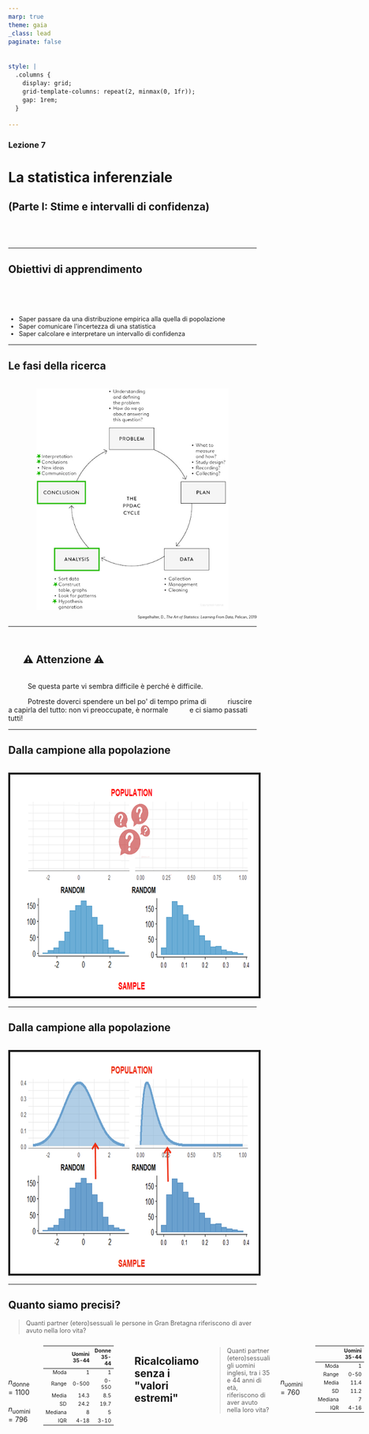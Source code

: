 ```yaml
---
marp: true
theme: gaia
_class: lead
paginate: false


style: |
  .columns {
    display: grid;
    grid-template-columns: repeat(2, minmax(0, 1fr));
    gap: 1rem;
  }

---
```


### Lezione 7
# La statistica inferenziale
## (Parte I: Stime e intervalli di confidenza)
## &nbsp;

---
## Obiettivi di apprendimento

<span style="display:block; height:50px;"></span>

<div style="font-size: 90%">

- Saper passare da una distribuzione empirica alla quella di popolazione
- Saper comunicare l'incertezza di una statistica
- Saper calcolare e interpretare un intervallo di confidenza

</div>

---
## Le fasi della ricerca

<span style="display:block; height:2px;"></span>

<center>
<img src="./img/confidence_intervals/PPDAC.png" img height="450px" border="0px"/>
</center>

<div style="font-size: 50%" align="right">

Spiegelhalter, D., *The Art of Statistics: Learning From Data*, Pelican, 2019

</div>

---
## <br/> &nbsp;&nbsp;&nbsp;&nbsp;&nbsp;&nbsp;:warning:  Attenzione  :warning:

<span style="display:block; height:1px;"></span>

&nbsp;&nbsp;&nbsp;&nbsp;&nbsp;&nbsp;&nbsp;&nbsp;&nbsp; Se questa parte vi sembra difficile &egrave; perch&eacute; &egrave; difficile.

&nbsp;&nbsp;&nbsp;&nbsp;&nbsp;&nbsp;&nbsp;&nbsp;&nbsp; Potreste doverci spendere un bel po' di tempo prima di 
&nbsp;&nbsp;&nbsp;&nbsp;&nbsp;&nbsp;&nbsp;&nbsp;&nbsp; riuscire a capirla del tutto: non vi preoccupate, &egrave; normale 
&nbsp;&nbsp;&nbsp;&nbsp;&nbsp;&nbsp;&nbsp;&nbsp;&nbsp; e ci siamo passati tutti!

---
## Dalla campione alla popolazione

<span style="display:block; height:1px;"></span>

<center>
<img src="./img/confidence_intervals/sample2pop_empty.png" img height="450px" border="4px"/>
</center>

<!-- Ricapitoliamo: quando non possiamo studiare una popolazione ne usiamo un campione rappresentativo -->

---
## Dalla campione alla popolazione

<span style="display:block; height:1px;"></span>

<center>
<img src="./img/confidence_intervals/sample2pop.png" img height="450px" border="4px"/>
</center>

<!-- e poi usiamo le informazioni raccolte dal campione per trarre delle conclusioni sulla popolazione 
Questo processo si chiama statistica inferenziale,

Procedimento induttivo che ha lo scopo di stimare i parametri (caratteristiche) sconosciuti della popolazione a partire dalle statistiche (stime conosciute) del campione 

Sulla base di un campione estratto casualmente da 1 popolazione cosa può essere detto circa la popolazione da cui il campione è stato estratto? -->

---
## Quanto siamo precisi?

<div style="font-size: 90%">

> Quanti partner (etero)sessuali le persone in Gran Bretagna riferiscono di aver avuto nella loro vita?

</div>

<div class="columns">
<div>

<span style="display:block; height:30px;"></span>

&nbsp;&nbsp;&nbsp;&nbsp;&nbsp;&nbsp;&nbsp;&nbsp;&nbsp; $n_\text{donne} = 1100$
&nbsp;&nbsp;&nbsp;&nbsp;&nbsp;&nbsp;&nbsp;&nbsp;&nbsp; $n_\text{uomini} = 796$


</div>
<div>

<div style="font-size: 75%">

<center>

|  | Uomini 35-44 | Donne 35-44 |
| ----: | -----: | ----: |
| Moda | 1 | 1  |
| Range | 0-500 | 0-550  |
| Media |  14.3 | 8.5 | 
| SD | 24.2 | 19.7  | 
| Mediana |  8 | 5  | 
| IQR | 4-18 | 3-10 |

</center>

</div>
</div>

<!-- In the age band of 35–44 there were 1,100 female and 796 male respondents, so it was a large survey from which the sample summary statistics shown in Table 2–2 were calculated, such as the median number of reported partners being 8 for men and 5 for women. Since we know the survey was based on a proper random-sampling scheme, it is fairly reasonable to assume that the study population matches the target population, which is the adult British population. The crucial question is: how close are these statistics to what we would have found had we been able to ask everyone in the country? -->

---
## Ricalcoliamo senza i "valori estremi"

<div style="font-size: 90%">

> Quanti partner (etero)sessuali gli uomini inglesi, tra i 35 e 44 anni di et&agrave;, riferiscono di aver avuto nella loro vita?

</div>

<div class="columns">
<div>

<span style="display:block; height:30px;"></span>

&nbsp;&nbsp;&nbsp;&nbsp;&nbsp;&nbsp;&nbsp;&nbsp;&nbsp; $n_\text{uomini} = 760$


</div>
<div>

<div style="font-size: 75%">

<center>

|  | Uomini 35-44 |
| ----: | -----: | 
| Moda | 1 |
| Range | 0-50 | 
| Media |  11.4 | 
| SD | 11.2 |  
| Mediana |  7 |
| IQR | 4-16 |

</center>

</div>
</div>

<!-- Per semplificare la visualizzazione, concentriamoci sugli uomini che hanno avuto < 50 partner (solo 36 riportano di averne avuto di piu'), quindi ricalcoliamo tutte le statistiche su questo campione 

I valori estremi propriamente detti sarebbero quelli >87, ma facciamo finta vada bene cosi'

Notiamo i valori "stabili" (non influenzati dagli outliers)
-->

---
## La dimensione del campione

<div style="font-size: 90%">

> Quanti partner (etero)sessuali gli uomini inglesi, tra i 35 e 44 anni di et&agrave;, riferiscono di aver avuto nella loro vita?

</div>

<span style="display:block; height:1px;"></span>

<center>
<img src="./img/confidence_intervals/British_sex_partner_complete_dataset.png" img height="380px" border="4px"/>
</center>

<!-- Magenta dotted line is the mean

As an illustration of how the accuracy of statistics depends on sample size, we shall pretend for the moment that the men in the survey in fact represent the population in which we are interested. 
-->

---
## La dimensione del campione

<div style="font-size: 90%">

&nbsp;&nbsp;&nbsp;&nbsp;&nbsp;&nbsp;&nbsp;&nbsp;&nbsp; $n_\text{campione} = 10$

</div>

<span style="display:block; height:1px;"></span>

<center>
<img src="./img/confidence_intervals/British_sex_partner_N10.png" img height="420px" border="4px"/>
</center>

<!--
For illustration, we then take successive samples of individuals from this ‘population’ of 760 men, pausing when we reach 10, 50, 100, 200 and 380 men. 

The data distributions of these samples are shown 

it is clear that the smaller samples are ‘bumpier’, and the summary stats (mean here) is sensitive to single data-points

 Magenta dotted line is the mean
Density should use another scale -->

---
## La dimensione del campione

<div style="font-size: 90%">

&nbsp;&nbsp;&nbsp;&nbsp;&nbsp;&nbsp;&nbsp;&nbsp;&nbsp; $n_\text{campione} = 50$

</div>

<span style="display:block; height:1px;"></span>

<center>
<img src="./img/confidence_intervals/British_sex_partner_N50.png" img height="420px" border="4px"/>
</center>

<!-- the rather high number of partners  in the first sample of ten individuals gets steadily overwhelmed, as the statistics get closer and closer to those of the whole group of 796 men as the sample size increases. -->

---
## La dimensione del campione

<div style="font-size: 90%">

&nbsp;&nbsp;&nbsp;&nbsp;&nbsp;&nbsp;&nbsp;&nbsp;&nbsp; $n_\text{campione} = 100$

</div>

<span style="display:block; height:1px;"></span>

<center>
<img src="./img/confidence_intervals/British_sex_partner_N100.png" img height="420px" border="4px"/>
</center>

<!-- the rather high number of partners  in the first sample of ten individuals gets steadily overwhelmed, as the statistics get closer and closer to those of the whole group of 796 men as the sample size increases. -->

---
## La dimensione del campione

<div style="font-size: 90%">

&nbsp;&nbsp;&nbsp;&nbsp;&nbsp;&nbsp;&nbsp;&nbsp;&nbsp; $n_\text{campione} = 200$

</div>

<span style="display:block; height:1px;"></span>

<center>
<img src="./img/confidence_intervals/British_sex_partner_N200.png" img height="420px" border="4px"/>
</center>

<!-- the rather high number of partners  in the first sample of ten individuals gets steadily overwhelmed, as the statistics get closer and closer to those of the whole group of 796 men as the sample size increases. -->

---
## La dimensione del campione

<div style="font-size: 90%">

&nbsp;&nbsp;&nbsp;&nbsp;&nbsp;&nbsp;&nbsp;&nbsp;&nbsp; $n_\text{campione} = 380$

</div>

<span style="display:block; height:1px;"></span>

<center>
<img src="./img/confidence_intervals/British_sex_partner_N380.png" img height="420px" border="4px"/>
</center>

<!-- the rather high number of partners  in the first sample of ten individuals gets steadily overwhelmed, as the statistics get closer and closer to those of the whole group of 796 men as the sample size increases. -->

---
### Esercizio #1

<span style="display:block; height:1px;"></span>

<div style="font-size: 90%">

:question: &nbsp;&nbsp;&nbsp; Al crescere della dimensione del campione

&nbsp;&nbsp;&nbsp;&nbsp;&nbsp;&nbsp;&nbsp;&nbsp;&nbsp; a) migliorano le stime dei parametri
&nbsp;&nbsp;&nbsp;&nbsp;&nbsp;&nbsp;&nbsp;&nbsp;&nbsp; b) le stime dei parametri diventano pi&ugrave; sensibili alle singole 
&nbsp;&nbsp;&nbsp;&nbsp;&nbsp;&nbsp;&nbsp;&nbsp;&nbsp;&nbsp;&nbsp;&nbsp;&nbsp;&nbsp; osservazioni 
&nbsp;&nbsp;&nbsp;&nbsp;&nbsp;&nbsp;&nbsp;&nbsp;&nbsp; c) non c'&egrave; differenza
&nbsp;&nbsp;&nbsp;&nbsp;&nbsp;&nbsp;&nbsp;&nbsp;&nbsp; d) non ho abbastanza elementi per rispondere

</div>

---
## Quanto siamo precisi?

<span style="display:block; height:1px;"></span>

Con questo esempio, abbiamo introdotto due concetti:<br/>

  1. Campioni pi&ugrave; grandi stimano meglio i parametri di una popolazione

  2. Continuare ad estrarre campioni ci da un'idea della variazione attorno al valore "plausibile" del parametro che ci interessa

<span style="display:block; height:1px;"></span>

<div align="right">

Quindi come procediamo?

</div>

---
## Stima dei parametri e del margine di errore

Come stimo la variazione rispetto al valore reale nella popolazione se quello che sto cercando &egrave; proprio il valore reale nella popolazione? 

<span style="display:block; height:10px;"></span>

<img src="./img/confidence_intervals/dog-chasing-tail-6.gif" img height="300px" border="0px" style="float: right; padding: 10px 50px 100px 100px;"/>

<!--  
Now we come to a critical step. In order to work out how accurate these statistics might be, we need to think of how much our statistics might change if we (in our imagination) were to repeat the sampling process many times. In other words, if we repeatedly drew samples of 796 men from the country, how much would the calculated statistics vary?

If we knew how much these estimates would vary, then it would help tell us how accurate our actual estimate was. But unfortunately we could only work out the precise variability in our estimates if we knew precisely the details of the population. And this is exactly what we do not know.  -->

---
## Stima dei parametri e del margine di errore

<span style="display:block; height:10px;"></span>

1. Assumendo che la popolazione assomigli al campione <br/> $\rightarrow$ via bootstrapping

2. Facendo assunzioni matematiche sulla forma della distribuzione nella popolazione <br/> $\rightarrow$ via distribuzione campionaria & teorema del limite centrale

<!-- There are two ways to resolve this circularity. The first is to make some mathematical assumptions about the shape of the population distribution, and use sophisticated probability theory to work out the variability we would expect in our estimate, and hence how far away we might expect, say, the average of our sample to be from the mean of the population. This is the traditional method that is taught in statistics textbooks, and we shall see how this works in Chapter 9. 

However, there is an alternative approach, based on the plausible assumption that the population should look roughly like the sample. Since we cannot repeatedly draw a new sample from the population, we instead repeatedly draw new samples from our sample! -->

---
## Stima dei parametri e del margine di errore

<div style="font-size: 80%">

&nbsp;&nbsp;&nbsp;&nbsp;&nbsp;&nbsp;&nbsp;&nbsp;&nbsp; $N_\text{Bootstrapping} = 1000$

</div>

<span style="display:block; height:0px;"></span>

<center>
<img src="./img/confidence_intervals/bootstrapping.png" img height="450px" border="4px"/>
</center>

<!-- If we repeat this resampling, say, 1,000 times, we get 1,000 possible estimates of the mean. These are displayed as histograms, with each histogram showing the spread of bootstrap estimates around the mean of the original sample. These are known as sampling distributions of estimates, since they reflect the variability in estimates that arise from repeated sampling of data.

Figure displays some clear features. The first, and perhaps most notable, is that almost all trace of the skewness of the original samples has gone – the distributions of the estimates based on the resampled data are almost symmetric around the mean of the original data. This is a first glimpse of what is known as the Central Limit Theorem, which says that the distribution of sample means tends towards the form of a normal distribution with increasing sample size, almost regardless of the shape of the original data distribution. 

Additionally, is that the bootstrap distributions get narrower as the sample size increases
 -->

---
### Il margine di errore (o intervallo di confidenza)

<div style="font-size: 80%">

&nbsp;&nbsp;&nbsp;&nbsp;&nbsp;&nbsp;&nbsp;&nbsp;&nbsp; Intervallo che contiene il 95% delle medie ottenute via Bootstrapping

</div>

<span style="display:block; height:0px;"></span>

<center>
<img src="./img/confidence_intervals/bootstrapping_fence.png" img height="450px" border="4px"/>
</center>

<!-- For example, we can find the range of values that contains 95% of the means of the bootstrap resamples, and call this a 95% uncertainty interval
for the original estimates, or alternatively they can be called margins of error. These are shown in Table 7.2 – the symmetry of the bootstrap distributions means the uncertainty intervals are roughly symmetric around the original estimate.

Per farlo sfruttiamo le proprieta' della distribuzione normale (indipendentemente dalla distribuzione del campione) 

Ma prima osserviamo ancora che the bootstrap distributions get narrower as the sample size increases, which is reflected in the steadily narrower 95% uncertainty intervals.
 -->

 ---
### Il margine di errore (o intervallo di confidenza)

<div style="font-size: 80%">

&nbsp;&nbsp;&nbsp;&nbsp;&nbsp;&nbsp;&nbsp;&nbsp;&nbsp; Intervallo che contiene il 95% delle medie ottenute via Bootstrapping

</div>

<span style="display:block; height:0px;"></span>

<center>
<img src="./img/confidence_intervals/bootstrapping_CI.png" img height="450px" border="4px"/>
</center>

<!-- For example, we can find the range of values that contains 95% of the means of the bootstrap resamples, and call this a 95% uncertainty interval
for the original estimates, or alternatively they can be called margins of error. These are shown in Table 7.2 – the symmetry of the bootstrap distributions means the uncertainty intervals are roughly symmetric around the original estimate.

Per farlo sfruttiamo le proprieta' della distribuzione normale (indipendentemente dalla distribuzione del campione) 

Ma prima osserviamo ancora che the bootstrap distributions get narrower as the sample size increases, which is reflected in the steadily narrower 95% uncertainty intervals.
 -->

---
## Intervallo di confidenza

<div style="font-size: 90%">

&nbsp;&nbsp;&nbsp;&nbsp;&nbsp;&nbsp;&nbsp;&nbsp;&nbsp; Intervallo che contiene il 95% delle medie ottenute via Bootstrapping

</div>

<span style="display:block; height:1px;"></span>

<div class="columns">
<div>

<span style="display:block; height:10px;"></span>

&nbsp;&nbsp;&nbsp;&nbsp;&nbsp;&nbsp;&nbsp;&nbsp;&nbsp; $N_\text{Bootstrapping} = 1000$
&nbsp;&nbsp;&nbsp;&nbsp;&nbsp;&nbsp;&nbsp;&nbsp;&nbsp; $\bar{x} = 11.4$


</div>
<div>

<div style="font-size: 75%">

<center>

| $n_\text{campione}$ | Media | 95% CI |
| ----: | -----: |  -----: | 
| 10 | 11.4 | (5.0; 19.0)
| 50 | 11.4 | (8.4; 14.6)
| 100 | 11.4  | (9.2; 13.5) 
| 200 | 11.3 |  (9.9; 12.9)
| 380 | 11.3  | (10.2; 12.4)
| 760 | 11.3 | (10.6, 12.1)


</center>

</div>
</div>

<!-- The second important feature of Figure 7.3 is that the bootstrap distributions get narrower as the sample size increases, which is reflected in the steadily narrower 95% uncertainty intervals. 

Bootstrapping provides an intuitive, computer-intensive way of assessing the uncertainty in our estimates, without making strong assumptions and without using probability theory. But the technique is not feasible when it comes to, say, working out the margins of error on unemployment surveys of 100,000 people. Although bootstrapping is a simple, brilliant and extraordinarily effective idea, it is just too clumsy to bootstrap such large quantities of data, especially when a convenient theory exists that can generate formulae for the width of uncertainty intervals.

-->

---
### Esercizio #2

<span style="display:block; height:1px;"></span>

:question: &nbsp;&nbsp;&nbsp; Al crescere della dimensione del campione

&nbsp;&nbsp;&nbsp;&nbsp;&nbsp;&nbsp;&nbsp;&nbsp;&nbsp; a) peggiora la stima dell'incertezza del parametro
&nbsp;&nbsp;&nbsp;&nbsp;&nbsp;&nbsp;&nbsp;&nbsp;&nbsp; b) migliora la stima dell'incertezza del parametro
&nbsp;&nbsp;&nbsp;&nbsp;&nbsp;&nbsp;&nbsp;&nbsp;&nbsp; c) non c'&egrave; differenza
&nbsp;&nbsp;&nbsp;&nbsp;&nbsp;&nbsp;&nbsp;&nbsp;&nbsp; d) non ho abbastanza elementi per rispondere

---
## Fermiamoci un attimo

<span style="display:block; height:10px;"></span>

<div style="font-size: 90%">

Abbiamo introdotto due concetti difficili e importanti:

  1. esiste una variabilit&agrave; nella stima dei parametri che dipende dal campione

  2. la forma della distribuzione delle statistiche non dipende dalla forma della distribuzione originaria e tende alla normale per insiemi grandi

<span style="display:block; height:1px;"></span>

<div align="right">

Ora abbiamo le basi per affrontare il secondo approccio <br/>per stimare i parametri e l'intervallo di confidenza

</div>
</div>

<!-- 
- the variability in statistics based on samples

- the fact that the shape of the distribution of the statistics does not depend on the shape of the original distribution from which the individual data-points are drawn

- bootstrapping data when we do not want to make assumptions about the shape of the population

Rather remarkably, this has all been accomplished without any mathematics except the idea of drawing observations at random. -->

---
### La distribuzione campionaria & <br/> il teorema del limite centrale

<div class="columns">
<div>

<span style="display:block; height:10px;"></span>

<center>
<img src="./img/confidence_intervals/sampling_distro.png" img height="350px" border="0px"/>
</center>

</div>
<div>

<div style="font-size: 90%">

&nbsp;&nbsp;&nbsp;&nbsp;&nbsp;&nbsp;&nbsp;&nbsp;&nbsp;&nbsp;&nbsp;&nbsp;&nbsp;&nbsp;&nbsp;&nbsp;&nbsp;&nbsp;&nbsp;&nbsp;&nbsp;&nbsp;&nbsp;&nbsp; $\mathcal{N} = (\mu, \frac{\sigma^2}{n})$ con 
&nbsp;&nbsp;&nbsp;&nbsp;&nbsp;&nbsp;&nbsp;&nbsp;&nbsp;&nbsp;&nbsp;&nbsp;&nbsp;&nbsp;&nbsp;&nbsp;&nbsp;&nbsp;&nbsp;&nbsp;&nbsp;&nbsp;&nbsp;&nbsp; $\sqrt{ \frac{\sigma^2}{n}} = \frac{\sigma}{\sqrt{n}}$ 
&nbsp;&nbsp;&nbsp;&nbsp;&nbsp;&nbsp;&nbsp;&nbsp;&nbsp;&nbsp;&nbsp;&nbsp;&nbsp;&nbsp;&nbsp;&nbsp;&nbsp;&nbsp;&nbsp;&nbsp;&nbsp;&nbsp;&nbsp;&nbsp;&nbsp;&nbsp;&nbsp; $\rightarrow$ &nbsp; standard error (SE)

</div>

</div>
</div>


<!-- Distribuzione campionaria e' la distribuzione di tutti i possibile valori che possono essere assunti da qualche statistica (e.g., la media) calcolata da campioni della stessa dimensione ed estratti casualmente dalla stessa popolazione 

Come si costruisce? 
1. Estraggo tutti i possibili campioni di dimensione n
2. Calcolo la statistica di interesse
3. Tengo traccia di ciascun valore della statistica e della sua frequenza 

La forma della distribuzione delle medie campionarie è approssimativamente normale,  indipendentemente dalla distribuzione dei valori della popolazione d’origine dalla quale i campioni sono estratti, per n sufficientemente grande.

Teorema del limite centrale ci dice che la Distribuzione campionaria tende a presentare una Distribuzione Normale N = (μ, σ2 ), indipendentemente
dalla forma della distribuzione empirica osservata nel Campione quando
questo `e sufficientemente grande (≈ n > 30). La statistica misurata viene
considerata uno stimatore del Parametro μ della distribuzione campiona-
ria, mentre la sua Standard deviation è la radice quadrata del rapporto tra tra la varianza della popolazione e la dimensione del campione usato per calcolarla 
anche conosciuta come Errore standard della stima della statistica.

L'errore standard diminuisce al crescere di N e al decrescere della varianza

Quanto deve essere grande il campione perch&egrave; la distribuzione sia normale? 
Nella maggior parte delle situazioni pratiche, n=30 e' soddisfacente, ma l'approssimazione migliora all'aumentare di n (lo vedremo tra qualche slide) -->

---
## Mettiamo i pezzi insieme

<div class="columns">
<div>

<span style="display:block; height:50px;"></span>

<div style="font-size: 80%">

- la distribuzione campionaria &egrave; una normale
- in una normale, 95% delle osservazioni sono a circa $2 \times \text{SD}$ dalla media
- il nostro intervallo di confidenza (95%) &egrave; $2 \times \text{SE}$ dalla media della distribuzione campionaria

</div>

</div>
<div>

<span style="display:block; height:70px;"></span>

<center>
<img src="./img/normal/Standard_Normal_Distribution.png" img height="400px" border="4px"/>
</center>
</div>
</div>

<!-- Approssimando una Normale, la distribuzione campionaria ha le stesse (utili) caratteristiche della normale:
- &egrave; simmetrica
- ha area 1
- 95% delle medie campionarie sono a 2 SE dalla vera media della popolazione 

Tutti concetti che ci torneranno utili tra poco
-->

---
## Ma come si interpreta?

&nbsp;&nbsp;&nbsp;&nbsp;&nbsp;&nbsp;&nbsp;&nbsp;&nbsp; Se facessimo 100 campionamenti, 95 stimerebbero un intervallo 
&nbsp;&nbsp;&nbsp;&nbsp;&nbsp;&nbsp;&nbsp;&nbsp;&nbsp; di confidenza che contiene il vero  valore del parametro

<div class="columns">
<div>

<span style="display:block; height:30px;"></span>

<div style="font-size: 90%">

:pushpin: &nbsp;&nbsp;&nbsp; Popolazione: Donne italiane dai
&nbsp;&nbsp;&nbsp;&nbsp;&nbsp;&nbsp;&nbsp;&nbsp;&nbsp; 25 ai 74 anni
&nbsp;&nbsp;&nbsp;&nbsp;&nbsp;&nbsp;&nbsp;&nbsp;&nbsp; $\mu=123 \text{ mmHg}$

</div>

</div>
<div>

<span style="display:block; height:10px;"></span>

<center>
<img src="./img/confidence_intervals/womenBP.png" img height="350px" border="4px"/>
</center>

</div>
</div>

<!-- Cosa rappresentano quindi i CI? Che dati 100 campioni estratti dalla popolazione, 95 stimano un IC al cui interno è compresa la media reale della popolazione e solo 5 stimano un ic che non include la media reale 

a confidence interval is the range of population parameters for which our observed statistic is a plausible consequence.
-->

---
### Esercizio #3

<div style="font-size: 90%" >

:question: &nbsp;&nbsp;&nbsp; Da un sondaggio, risulta che lo stipendio mensile medio di un
&nbsp;&nbsp;&nbsp;&nbsp;&nbsp;&nbsp;&nbsp;&nbsp;&nbsp; neolaureato &egrave; 1.400&#8364;, con un 95% CI = (1.200&#8364; ; 1.600&#8364;). 
&nbsp;&nbsp;&nbsp;&nbsp;&nbsp;&nbsp;&nbsp;&nbsp;&nbsp; Come interpreto questo risultato?

&nbsp;&nbsp;&nbsp;&nbsp;&nbsp;&nbsp;&nbsp;&nbsp;&nbsp; a) gli stipendi dei neolaureati sono compresi tra i 1.200 ai 1.600&#8364;
&nbsp;&nbsp;&nbsp;&nbsp;&nbsp;&nbsp;&nbsp;&nbsp;&nbsp; b) il 95% dei neolaureati riceve tra 1.200 ai 1.600&#8364;
&nbsp;&nbsp;&nbsp;&nbsp;&nbsp;&nbsp;&nbsp;&nbsp;&nbsp; c) la media degli stipendi dei neolaureati &egrave; ragionevolmente 
&nbsp;&nbsp;&nbsp;&nbsp;&nbsp;&nbsp;&nbsp;&nbsp;&nbsp;&nbsp;&nbsp;&nbsp;&nbsp;&nbsp; compresa tra 1.200 ai 1.600&#8364;
&nbsp;&nbsp;&nbsp;&nbsp;&nbsp;&nbsp;&nbsp;&nbsp;&nbsp; d) nessuna delle precedenti

</div>

---
### Esercizio #4

<div class="columns">
<div>

<span style="display:block; height:30px;"></span>

<div style="font-size: 80%" >

:question: &nbsp;&nbsp;&nbsp; Se l'intervallo di confidenza &egrave; largo

&nbsp;&nbsp;&nbsp;&nbsp;&nbsp;&nbsp;&nbsp;&nbsp;&nbsp; a) &egrave; pi&ugrave; probabile che includa $\mu$
&nbsp;&nbsp;&nbsp;&nbsp;&nbsp;&nbsp;&nbsp;&nbsp;&nbsp; b) &egrave; meno probabile che includa $\mu$
&nbsp;&nbsp;&nbsp;&nbsp;&nbsp;&nbsp;&nbsp;&nbsp;&nbsp; c) non c'&egrave; differenza
&nbsp;&nbsp;&nbsp;&nbsp;&nbsp;&nbsp;&nbsp;&nbsp;&nbsp; d) non posso rispondere

</div>

</div>
<div>

<center>
<img src="./img/confidence_intervals/unannotated_CI.png" img height="400px" border="4px"/>
</center>

</div>
</div>


---
### Esercizio #5

<div class="columns">
<div>

<span style="display:block; height:30px;"></span>

<div style="font-size: 80%" >

:question: &nbsp;&nbsp;&nbsp; Pi&ugrave; l'intervallo di confidenza  &egrave; largo

&nbsp;&nbsp;&nbsp;&nbsp;&nbsp;&nbsp;&nbsp;&nbsp;&nbsp; a) meno siamo precisi
&nbsp;&nbsp;&nbsp;&nbsp;&nbsp;&nbsp;&nbsp;&nbsp;&nbsp; b) pi&ugrave; siamo precisi
&nbsp;&nbsp;&nbsp;&nbsp;&nbsp;&nbsp;&nbsp;&nbsp;&nbsp; c) non c'&egrave; differenza
&nbsp;&nbsp;&nbsp;&nbsp;&nbsp;&nbsp;&nbsp;&nbsp;&nbsp; d) non posso rispondere

</div>
</div>
<div>

<center>
<img src="./img/confidence_intervals/unannotated_CI.png" img height="400px" border="4px"/>
</center>

</div>
</div>


---
### Esercizio #6

<div style="font-size: 90%" >

> In media, Quanti partner (etero)sessuali gli uomini inglesi, tra i 35 e 44 anni di et&agrave;, riferiscono di aver avuto nella loro vita?

:question: &nbsp;&nbsp;&nbsp; Qual &egrave; il 95% CI?  

&nbsp;&nbsp;&nbsp;&nbsp;&nbsp;&nbsp;&nbsp;&nbsp;&nbsp; $n_\text{uomini} = 760$
&nbsp;&nbsp;&nbsp;&nbsp;&nbsp;&nbsp;&nbsp;&nbsp;&nbsp; $\bar{x}=11.4$
&nbsp;&nbsp;&nbsp;&nbsp;&nbsp;&nbsp;&nbsp;&nbsp;&nbsp; $s=11.2$

&nbsp;&nbsp;&nbsp;&nbsp;&nbsp;&nbsp;&nbsp;&nbsp;&nbsp; $\text{SE}=\sigma/\sqrt{n} = \text{ ?}$

</div>


---
### Esercizio #7

<div style="font-size: 90%" >

:question: &nbsp;&nbsp;&nbsp; Dato che $\mathcal{N} = (\mu, \frac{\sigma^2}{n})$ con $\sqrt{ \frac{\sigma^2}{n}} = \frac{\sigma}{\sqrt{n}} \rightarrow$ &nbsp; standard error (SE), 
&nbsp;&nbsp;&nbsp;&nbsp;&nbsp;&nbsp;&nbsp;&nbsp;&nbsp;  come posso restringere l'intervallo di confidenza?

&nbsp;&nbsp;&nbsp;&nbsp;&nbsp;&nbsp;&nbsp;&nbsp;&nbsp; a) aumentando $n$
&nbsp;&nbsp;&nbsp;&nbsp;&nbsp;&nbsp;&nbsp;&nbsp;&nbsp; b) diminuendo $n$
&nbsp;&nbsp;&nbsp;&nbsp;&nbsp;&nbsp;&nbsp;&nbsp;&nbsp; c) aumentando $\sigma$
&nbsp;&nbsp;&nbsp;&nbsp;&nbsp;&nbsp;&nbsp;&nbsp;&nbsp; d) diminuendo $\sigma$
&nbsp;&nbsp;&nbsp;&nbsp;&nbsp;&nbsp;&nbsp;&nbsp;&nbsp; e) nessuna delle precedenti
&nbsp;&nbsp;&nbsp;&nbsp;&nbsp;&nbsp;&nbsp;&nbsp;&nbsp; f) non ho abbastanza elementi per rispondere

</div>


---
## Il coefficiente di attendibilit&agrave; $\alpha$ 

:dart: &nbsp;&nbsp;&nbsp; $\text{95\% CI} = (\bar{x} - \approx 2 \times \hat{SE} \text{ ; }  \bar{x} + \approx 2 \times \hat{SE})$
&nbsp;&nbsp;&nbsp;&nbsp;&nbsp;&nbsp;&nbsp;&nbsp;&nbsp;  &nbsp; $\approx 2$ &nbsp; ?

<div class="columns">
<div>
<span style="display:block; height:10px;"></span>
<div style="font-size: 90%" >

| Confidence Level | $\alpha$ | $\alpha/2$ | $z_{\alpha/2}$ |
| ----: | ----- | ---- | ----|
| 95% | 5% | 2.5% |  |

</div>

</div>
<div>

<center>
<img src="./img/confidence_intervals/alpha_level.png" img height="400px" border="4px"/>
</center>

</div>
</div>

<!-- L’intervallo di confidenza (IC) al 95% è il più usato e intuitivamente abbiamo gia' capito da dove deirva il fattore 1.96 (circa 2SE contengono il 95% dei campioni), ma vediamolo in modo piu' formale 

Quando accettiamo un livello di confidenza del 95% accettiamo implicitamente un errore del 5%, distribuito equamente a dx e sx dell'intrevallo di confidenza (in verde), quindi 2.5% per parte -->

---
## Il coefficiente di attendibilit&agrave; $\alpha$ 

:dart: &nbsp;&nbsp;&nbsp; $\text{95\% CI} = (\bar{x} - \approx 2 \times \hat{SE} \text{ ; }  \bar{x} + \approx 2 \times \hat{SE})$
&nbsp;&nbsp;&nbsp;&nbsp;&nbsp;&nbsp;&nbsp;&nbsp;&nbsp;  &nbsp; $\approx 2$ &nbsp; ?

<div class="columns">
<div>
<span style="display:block; height:10px;"></span>

<div style="font-size: 90%" >

| Confidence Level | $\alpha$ | $\alpha/2$ | $z_{\alpha/2}$ |
| ----: | ----- | ---- | ----|
| 95% | 5% | 2.5% |  |

$100\% - 2.5\% = 97.5\%$ 
</div>

</div>
<div>

<center>
<img src="./img/confidence_intervals/alpha_level.png" img height="400px" border="4px"/>
</center>

</div>
</div>

<!--  e qual e' l'aera di questa parte bianca? E' la totalita' dell'area (1, o 100%) meno l'area bianca (2.5%), quindi 97.5%-->

---
## Il coefficiente di attendibilit&agrave; $\alpha$ 

:dart: &nbsp;&nbsp;&nbsp; $\text{95\% CI} = (\bar{x} - \approx 2 \times \hat{SE} \text{ ; }  \bar{x} + \approx 2 \times \hat{SE})$
&nbsp;&nbsp;&nbsp;&nbsp;&nbsp;&nbsp;&nbsp;&nbsp;&nbsp;  &nbsp; $\approx 2$ &nbsp; $\rightarrow 1.96$

<div class="columns">
<div>
<span style="display:block; height:10px;"></span>
<div style="font-size: 90%" >

| Confidence Level | $\alpha$ | $\alpha/2$ | $z_{\alpha/2}$ |
| ----: | ----- | ---- | ----|
| 95% | 5% | 2.5% | 1.96 |

$100\% - 2.5\% = 97.5\% \rightarrow \mathcal{z} = 1.96$  

</div>

</div>
<div>

<center>
<img src="./img/confidence_intervals/normal_table_zoom2.png" img height="400px" border="4px"/>
</center>

</div>
</div>

<!--  E' qual e' il valore di z per cui la curva sottende un'area del 97.5%? 1.96 (le tavole si possono anche leggere al contrario, non solo da z all'area, ma anche dall'area a z) 

coefficiente di attendibilita'-->

---
## Il coefficiente di attendibilit&agrave; $\alpha$ 

<div class="columns">
<div>
<span style="display:block; height:10px;"></span>

<div style="font-size: 90%" >

| Confidence Level | $\alpha$ | $\alpha/2$ | $z_{\alpha/2}$ |
| ----: | -----: | ---- | ----:|
| 95% | 5% | 2.5% | 1.96 |
| 90% | 10% | 5.0% | 1.65 |
| 99% | 1% | 0.5% | 2.58 |

<span style="display:block; height:10px;"></span>

$100\% - 2.5\% = 97.5\% \rightarrow \mathcal{z} = 1.96$ 
$100\% - 5.0\% = 95.0\% \rightarrow \mathcal{z} = 1.65$ 
$100\% - 0.5\% = 99.5\% \rightarrow \mathcal{z} = 2.58$ 
</div>

</div>
<div>

<center>
<img src="./img/confidence_intervals/alpha_level.png" img height="400px" border="4px"/>
</center>

</div>
</div>

<!-- 95% e' il valore piu' usato, ma altri comuni sono 90 e 99%, a cui corrispondono fattori di attendibilita' di 1.65 e 2.58

Faremo piu' avanti degli esercizi in cui ci calcoleremo 90 e 99% CI -->

---
## Una regola empirica

&nbsp;&nbsp;&nbsp;&nbsp; Il margine di errore (in percentuale) &egrave; al pi&ugrave; $\pm \text{ } 100/\sqrt{n}$


<!-- A simple rule of thumb is that, if you are estimating the percentage of people who prefer something, and you ask a random sample from a population, then your margin of error (in %) is at most plus or minus 100 divided by the square root of the sample size 

 The margin of error is ± 2√[p(1 − p)/n], whose maximum value of ± 1/√n occurs at p = 0.5. Hence the margin of error is at most ± 1/√n, whatever value of the underlying true proportion p.
-->

---
### Esercizio #8

&nbsp;&nbsp;&nbsp;&nbsp; Il margine di errore (in percentuale) &egrave; al pi&ugrave; $\pm \text{ } 100/\sqrt{n}$

<div class="columns">
<div>

<span style="display:block; height:1px;"></span>

<div style="font-size: 85%">

:question: &nbsp;&nbsp;&nbsp; Calcolate il 95% CI per le due
&nbsp;&nbsp;&nbsp;&nbsp;&nbsp;&nbsp;&nbsp;&nbsp;&nbsp; affermazioni

</div>

</div>
<div>

<span style="display:block; height:40px;"></span>

<center>
<img src="./img/confidence_intervals/antirughe.png" img height="350px" border="4px"/>
</center>

</div>


---
## E se il campione &egrave; piccolo?

<div class="columns">
<div>

<span style="display:block; height:1px;"></span>

<div style="font-size: 85%" >

- Non posso approssimare a una normale
- Uso la $\mathcal{t}$ di Student
  
</div>

</div>
<div>

<span style="display:block; height:5px;"></span>

<center>
<img src="./img/confidence_intervals/tdist.png" img height="450px" border="4px"/>
</center>

</div>
</div>

<!-- Quando la dimensione campionaria e' grande la nostra fiducia nell'approssimare sigma con la varianza campionaria e' ben riposta  e possiamo usare la normale per il calcolo dei CI, ma cosa succede quando i campioni soo piccoli? Usiamo la distribuzione  di Student

- &egrave; una famiglia di distribuzioni, 1 per ogni valore campionario n-1

Come la normale:
- ha media 0
- &egrave; simmetrica
- ha varianza >1 che si avvicina a 1 al crescere di N


Meno appuntita al centro e code pi&ugrave; alte
 -->

---
## $\mathcal{t}$ di Student per campioni piccoli

<div class="columns">
<div>

<span style="display:block; height:1px;"></span>

<div style="font-size: 85%" >

- Non posso approssimare a una normale
- Uso la $\mathcal{t}$ di Student
  - considera i gradi di libert&agrave; $(\mathcal{df})$
  - per un campione di dimensione $n \rightarrow \mathcal{df} = n -1$
  - per due campioni di dimensione $n_1 \land n_2 \rightarrow \mathcal{df} = n_1 -1 + n_2 - 1 =$
   &nbsp;&nbsp;&nbsp;&nbsp;&nbsp;&nbsp;&nbsp;&nbsp;&nbsp;&nbsp;&nbsp;&nbsp;&nbsp;&nbsp;&nbsp;&nbsp;&nbsp;&nbsp;&nbsp;&nbsp;&nbsp;&nbsp;&nbsp;&nbsp;&nbsp;&nbsp;&nbsp;&nbsp; $= n_1 + n_2 -2$

</div>

</div>
<div>

<span style="display:block; height:5px;"></span>

<center>
<img src="./img/confidence_intervals/tdist.png" img height="450px" border="4px"/>
</center>

</div>
</div>

<!-- una famiglia di distribuzioni, 1 per ogni valore campionario n-1

 infatti la t-dist tiene conto dei valori campionari n-1, detti anche Gradi di liberta', che misurano la quantità di informazione disponibile nei dati che può essere usata per stimare sigma (affidabilità della stima s)

All’aumentare di n (e dei GdL) la stima di sigma attraverso s è sempre più affidabile: con n grande la distribuzione t si avvicina alla distribuzione normale
 -->

---
## $\mathcal{t}$ di Student per campioni piccoli

<div class="columns">
<div>

<span style="display:block; height:1px;"></span>

<div style="font-size: 85%" >

- Non posso approssimare a una normale
- Uso la $\mathcal{t}$ di Student
  - considera i gradi di libert&agrave; $(\mathcal{df})$
  - per un campione di dimensione $n \rightarrow \mathcal{df} = n -1$
  - per due campioni di dimensione $n_1 \land n_2 \rightarrow \mathcal{df} = n_1 -1 + n_2 - 1 =$
   &nbsp;&nbsp;&nbsp;&nbsp;&nbsp;&nbsp;&nbsp;&nbsp;&nbsp;&nbsp;&nbsp;&nbsp;&nbsp;&nbsp;&nbsp;&nbsp;&nbsp;&nbsp;&nbsp;&nbsp;&nbsp;&nbsp;&nbsp;&nbsp;&nbsp;&nbsp;&nbsp;&nbsp; $= n_1 + n_2 -2$
   &nbsp;&nbsp;&nbsp;&nbsp;&nbsp;&nbsp;&nbsp;&nbsp;&nbsp;&nbsp;&nbsp;&nbsp; $\text{95\% CI} = (\bar{x} - \mathcal{t} \times \hat{SE}; \text{ } \bar{x} + \mathcal{t} \times \hat{SE})$
</div>

</div>
<div>

<center>
<img src="./img/confidence_intervals/tdist_table.png" img height="550px" border="4px"/>
</center>

</div>
</div>

<!-- Il procedimento per la costruzione dei CI e' lo stesso, quello che cambia e' la tavola da dove andiamo ad estrare il coefficiente di attendibilita' (t) 

Attenzione sempre al fatto che la distribuzione di t è diversa per ciascuno dei gl: usare le tavole corrette!!! -->

---
## $\mathcal{t}$ di Student per campioni piccoli

<div class="columns">
<div>

<span style="display:block; height:1px;"></span>

<div style="font-size: 85%" >

- Non posso approssimare a una normale
- Uso la $\mathcal{t}$ di Student
  - considera i gradi di libert&agrave; $(\mathcal{df})$
  - per un campione di dimensione $n \rightarrow \mathcal{df} = n -1$
  - per due campioni di dimensione $n_1 \land n_2 \rightarrow \mathcal{df} = n_1 -1 + n_2 - 1 =$
   &nbsp;&nbsp;&nbsp;&nbsp;&nbsp;&nbsp;&nbsp;&nbsp;&nbsp;&nbsp;&nbsp;&nbsp;&nbsp;&nbsp;&nbsp;&nbsp;&nbsp;&nbsp;&nbsp;&nbsp;&nbsp;&nbsp;&nbsp;&nbsp;&nbsp;&nbsp;&nbsp;&nbsp; $= n_1 + n_2 -2$
   &nbsp;&nbsp;&nbsp;&nbsp;&nbsp;&nbsp;&nbsp;&nbsp;&nbsp;&nbsp;&nbsp;&nbsp; $\text{95\% CI} = (\bar{x} - \mathcal{t} \times \hat{SE}; \text{ } \bar{x} + \mathcal{t} \times \hat{SE})$
</div>

</div>
<div>

<center>
<img src="./img/confidence_intervals/tdist_table_zoom.png" img height="550px" border="4px"/>
</center>

</div>
</div>

<!-- Piccoli == <30 circa  -->

---
## Cosa abbiamo imparato in questa lezione?

<span style="display:block; height:0px;"></span>

<div style="font-size: 85%">


- Gli intervalli di confidenza (CI)/margini di errore sono un aspetto importante di come vengono comunicate le statistiche
- La dimensione del campione influenza la larghezza dei CI
- Attraverso il bootstrapping si ricampiona il dataset originale con rimpiazzo, ottenendo distribuzioni che tendono alla normale
- Il teorema del limite centrale ci dice che le distribuzioni campionarie tendono alla normale per campioni grandi, con formule per calcolare i CI
- Un CI del 95% risulta da una procedura che nel 95% dei casi contiene il valore della popolazione
- Per campioni piccoli, la distribuzione campionaria viene approssimata dalla distribuzione t di Student

</div>
